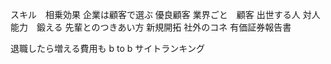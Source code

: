 スキル　相乗効果
企業は顧客で選ぶ
優良顧客
業界ごと　顧客
出世する人
対人能力　鍛える
先輩とのつきあい方
新規開拓
社外のコネ
有価証券報告書

退職したら増える費用も
b to b サイトランキング

